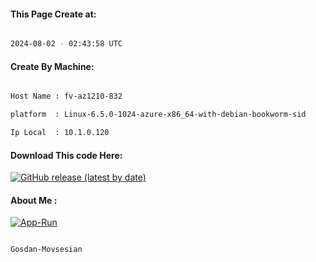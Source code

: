 
   
#### This Page Create at:

```bash

2024-08-02 - 02:43:58 UTC

```

#### Create By Machine:

```bash

Host Name : fv-az1210-832

platform  : Linux-6.5.0-1024-azure-x86_64-with-debian-bookworm-sid

Ip Local  : 10.1.0.120

```
#### Download This code Here:

[![GitHub release (latest by date)](https://img.shields.io/github/v/release/Gosdan-Movsesian/Gosdan?style=for-the-badge&label=Download)](https://github.com/Gosdan-Movsesian/Gosdan/releases) 

</p> 

#### About Me :

[![App-Run](https://github.com/Gosdan-Movsesian/Gosdan/actions/workflows/App-Run.yml/badge.svg)](https://github.com/Gosdan-Movsesian/Gosdan/actions/workflows/App-Run.yml)

```bash

Gosdan-Movsesian

```

